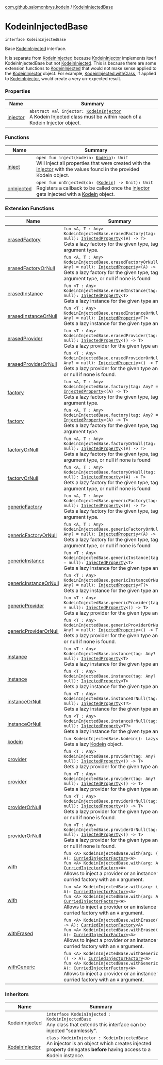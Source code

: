 [com.github.salomonbrys.kodein](../index.md) / [KodeinInjectedBase](.)

# KodeinInjectedBase

`interface KodeinInjectedBase`

Base [KodeinInjected](../-kodein-injected.md) interface.

It is separate from [KodeinInjected](../-kodein-injected.md) because [KodeinInjector](../-kodein-injector/index.md) implements itself KodeinInjectedBase but not [KodeinInjected](../-kodein-injected.md).
This is because there are some extension functions to [KodeinInjected](../-kodein-injected.md) that would not make sense applied to the [KodeinInjector](../-kodein-injector/index.md) object.
For example, [KodeinInjected.withClass](../with-class.md), if applied to [KodeinInjector](../-kodein-injector/index.md), would create a very un-expected result.

### Properties

| Name | Summary |
|---|---|
| [injector](injector.md) | `abstract val injector: `[`KodeinInjector`](../-kodein-injector/index.md)<br>A Kodein Injected class must be within reach of a Kodein Injector object. |

### Functions

| Name | Summary |
|---|---|
| [inject](inject.md) | `open fun inject(kodein: `[`Kodein`](../-kodein/index.md)`): Unit`<br>Will inject all properties that were created with the [injector](injector.md) with the values found in the provided Kodein object. |
| [onInjected](on-injected.md) | `open fun onInjected(cb: (`[`Kodein`](../-kodein/index.md)`) -> Unit): Unit`<br>Registers a callback to be called once the [injector](injector.md) gets injected with a [Kodein](../-kodein/index.md) object. |

### Extension Functions

| Name | Summary |
|---|---|
| [erasedFactory](../erased-factory.md) | `fun <A, T : Any> KodeinInjectedBase.erasedFactory(tag: Any? = null): `[`InjectedProperty`](../-injected-property/index.md)`<(A) -> T>`<br>Gets a lazy factory for the given type, tag and argument type. |
| [erasedFactoryOrNull](../erased-factory-or-null.md) | `fun <A, T : Any> KodeinInjectedBase.erasedFactoryOrNull(tag: Any? = null): `[`InjectedProperty`](../-injected-property/index.md)`<(A) -> T>`<br>Gets a lazy factory for the given type, tag and argument type, or null if none is found |
| [erasedInstance](../erased-instance.md) | `fun <T : Any> KodeinInjectedBase.erasedInstance(tag: Any? = null): `[`InjectedProperty`](../-injected-property/index.md)`<T>`<br>Gets a lazy instance for the given type and tag. |
| [erasedInstanceOrNull](../erased-instance-or-null.md) | `fun <T : Any> KodeinInjectedBase.erasedInstanceOrNull(tag: Any? = null): `[`InjectedProperty`](../-injected-property/index.md)`<T?>`<br>Gets a lazy instance for the given type and tag. |
| [erasedProvider](../erased-provider.md) | `fun <T : Any> KodeinInjectedBase.erasedProvider(tag: Any? = null): `[`InjectedProperty`](../-injected-property/index.md)`<() -> T>`<br>Gets a lazy provider for the given type and tag. |
| [erasedProviderOrNull](../erased-provider-or-null.md) | `fun <T : Any> KodeinInjectedBase.erasedProviderOrNull(tag: Any? = null): `[`InjectedProperty`](../-injected-property/index.md)`<() -> T>`<br>Gets a lazy provider for the given type and tag, or null if none is found. |
| [factory](../factory.md) | `fun <A, T : Any> KodeinInjectedBase.factory(tag: Any? = null): `[`InjectedProperty`](../-injected-property/index.md)`<(A) -> T>`<br>Gets a lazy factory for the given type, tag and argument type. |
| [factory](../../com.github.salomonbrys.kodein.erased/factory.md) | `fun <A, T : Any> KodeinInjectedBase.factory(tag: Any? = null): `[`InjectedProperty`](../-injected-property/index.md)`<(A) -> T>`<br>Gets a lazy factory for the given type, tag and argument type. |
| [factoryOrNull](../factory-or-null.md) | `fun <A, T : Any> KodeinInjectedBase.factoryOrNull(tag: Any? = null): `[`InjectedProperty`](../-injected-property/index.md)`<(A) -> T>`<br>Gets a lazy factory for the given type, tag and argument type, or null if none is found |
| [factoryOrNull](../../com.github.salomonbrys.kodein.erased/factory-or-null.md) | `fun <A, T : Any> KodeinInjectedBase.factoryOrNull(tag: Any? = null): `[`InjectedProperty`](../-injected-property/index.md)`<(A) -> T>`<br>Gets a lazy factory for the given type, tag and argument type, or null if none is found |
| [genericFactory](../generic-factory.md) | `fun <A, T : Any> KodeinInjectedBase.genericFactory(tag: Any? = null): `[`InjectedProperty`](../-injected-property/index.md)`<(A) -> T>`<br>Gets a lazy factory for the given type, tag and argument type. |
| [genericFactoryOrNull](../generic-factory-or-null.md) | `fun <A, T : Any> KodeinInjectedBase.genericFactoryOrNull(tag: Any? = null): `[`InjectedProperty`](../-injected-property/index.md)`<(A) -> T>`<br>Gets a lazy factory for the given type, tag and argument type, or null if none is found |
| [genericInstance](../generic-instance.md) | `fun <T : Any> KodeinInjectedBase.genericInstance(tag: Any? = null): `[`InjectedProperty`](../-injected-property/index.md)`<T>`<br>Gets a lazy instance for the given type and tag. |
| [genericInstanceOrNull](../generic-instance-or-null.md) | `fun <T : Any> KodeinInjectedBase.genericInstanceOrNull(tag: Any? = null): `[`InjectedProperty`](../-injected-property/index.md)`<T?>`<br>Gets a lazy instance for the given type and tag. |
| [genericProvider](../generic-provider.md) | `fun <T : Any> KodeinInjectedBase.genericProvider(tag: Any? = null): `[`InjectedProperty`](../-injected-property/index.md)`<() -> T>`<br>Gets a lazy provider for the given type and tag. |
| [genericProviderOrNull](../generic-provider-or-null.md) | `fun <T : Any> KodeinInjectedBase.genericProviderOrNull(tag: Any? = null): `[`InjectedProperty`](../-injected-property/index.md)`<() -> T>`<br>Gets a lazy provider for the given type and tag, or null if none is found. |
| [instance](../instance.md) | `fun <T : Any> KodeinInjectedBase.instance(tag: Any? = null): `[`InjectedProperty`](../-injected-property/index.md)`<T>`<br>Gets a lazy instance for the given type and tag. |
| [instance](../../com.github.salomonbrys.kodein.erased/instance.md) | `fun <T : Any> KodeinInjectedBase.instance(tag: Any? = null): `[`InjectedProperty`](../-injected-property/index.md)`<T>`<br>Gets a lazy instance for the given type and tag. |
| [instanceOrNull](../instance-or-null.md) | `fun <T : Any> KodeinInjectedBase.instanceOrNull(tag: Any? = null): `[`InjectedProperty`](../-injected-property/index.md)`<T?>`<br>Gets a lazy instance for the given type and tag. |
| [instanceOrNull](../../com.github.salomonbrys.kodein.erased/instance-or-null.md) | `fun <T : Any> KodeinInjectedBase.instanceOrNull(tag: Any? = null): `[`InjectedProperty`](../-injected-property/index.md)`<T?>`<br>Gets a lazy instance for the given type and tag. |
| [kodein](../kodein.md) | `fun KodeinInjectedBase.kodein(): Lazy<`[`Kodein`](../-kodein/index.md)`>`<br>Gets a lazy [Kodein](../-kodein/index.md) object. |
| [provider](../provider.md) | `fun <T : Any> KodeinInjectedBase.provider(tag: Any? = null): `[`InjectedProperty`](../-injected-property/index.md)`<() -> T>`<br>Gets a lazy provider for the given type and tag. |
| [provider](../../com.github.salomonbrys.kodein.erased/provider.md) | `fun <T : Any> KodeinInjectedBase.provider(tag: Any? = null): `[`InjectedProperty`](../-injected-property/index.md)`<() -> T>`<br>Gets a lazy provider for the given type and tag. |
| [providerOrNull](../provider-or-null.md) | `fun <T : Any> KodeinInjectedBase.providerOrNull(tag: Any? = null): `[`InjectedProperty`](../-injected-property/index.md)`<() -> T>`<br>Gets a lazy provider for the given type and tag, or null if none is found. |
| [providerOrNull](../../com.github.salomonbrys.kodein.erased/provider-or-null.md) | `fun <T : Any> KodeinInjectedBase.providerOrNull(tag: Any? = null): `[`InjectedProperty`](../-injected-property/index.md)`<() -> T>`<br>Gets a lazy provider for the given type and tag, or null if none is found. |
| [with](../with.md) | `fun <A> KodeinInjectedBase.with(arg: () -> A): `[`CurriedInjectorFactory`](../-curried-injector-factory/index.md)`<A>`<br>`fun <A> KodeinInjectedBase.with(arg: A): `[`CurriedInjectorFactory`](../-curried-injector-factory/index.md)`<A>`<br>Allows to inject a provider or an instance from a curried factory with an `A` argument. |
| [with](../../com.github.salomonbrys.kodein.erased/with.md) | `fun <A> KodeinInjectedBase.with(arg: () -> A): `[`CurriedInjectorFactory`](../-curried-injector-factory/index.md)`<A>`<br>`fun <A> KodeinInjectedBase.with(arg: A): `[`CurriedInjectorFactory`](../-curried-injector-factory/index.md)`<A>`<br>Allows to inject a provider or an instance from a curried factory with an `A` argument. |
| [withErased](../with-erased.md) | `fun <A> KodeinInjectedBase.withErased(arg: () -> A): `[`CurriedInjectorFactory`](../-curried-injector-factory/index.md)`<A>`<br>`fun <A> KodeinInjectedBase.withErased(arg: A): `[`CurriedInjectorFactory`](../-curried-injector-factory/index.md)`<A>`<br>Allows to inject a provider or an instance from a curried factory with an `A` argument. |
| [withGeneric](../with-generic.md) | `fun <A> KodeinInjectedBase.withGeneric(arg: () -> A): `[`CurriedInjectorFactory`](../-curried-injector-factory/index.md)`<A>`<br>`fun <A> KodeinInjectedBase.withGeneric(arg: A): `[`CurriedInjectorFactory`](../-curried-injector-factory/index.md)`<A>`<br>Allows to inject a provider or an instance from a curried factory with an `A` argument. |

### Inheritors

| Name | Summary |
|---|---|
| [KodeinInjected](../-kodein-injected.md) | `interface KodeinInjected : KodeinInjectedBase`<br>Any class that extends this interface can be injected "seamlessly". |
| [KodeinInjector](../-kodein-injector/index.md) | `class KodeinInjector : KodeinInjectedBase`<br>An injector is an object which creates injected property delegates **before** having access to a Kodein instance. |
